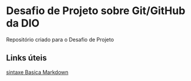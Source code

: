 # Desafio de Projeto sobre Git/GitHub da DIO
Repositório criado para o Desafio de Projeto

## Links úteis
[sintaxe Basica Markdown](https://www.markdownguide.org/basic-syntax/)
